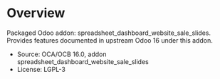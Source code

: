# Overview

Packaged Odoo addon: spreadsheet_dashboard_website_sale_slides. Provides features documented in upstream Odoo 16 under this addon.

- Source: OCA/OCB 16.0, addon spreadsheet_dashboard_website_sale_slides
- License: LGPL-3
